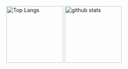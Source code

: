 <p align="left"> 
  <img alt="Top Langs" height="150px" src="https://github-readme-stats.vercel.app/api?username=nk0086&layout=compact&show_icons=true&theme=dracula"/>
  <img alt="github stats" height="150px" src="https://github-readme-stats.vercel.app/api?username=nk0086/top-langs/?username=nk0086&theme=dracula&show_icons=true&layout=compact&show"/>
</p>
